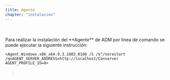 ```yaml
---
title: Agente
chapter: "instalacion"
---
```

<br>
<br>
Para realizar la instalación del **Agente** de ADM por línea de comando se puede ejecutar la siguiente instrucción:


    <Agent.Windows.x86_x64.9.3.1803.0108 /S /V"/norestart /qnAGENT_SERVER_ADDRESS=http://localhost/Conserver AGENT_PROFILE_ID=0>  

>    
